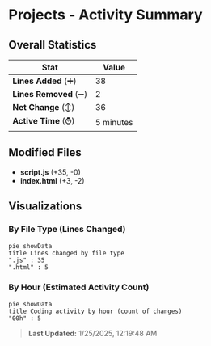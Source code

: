 # Projects - Activity Summary 

## Overall Statistics

| Stat                   | Value                                                             |
| ---------------------- | ----------------------------------------------------------------- |
| **Lines Added** (➕)   | 38                                          |
| **Lines Removed** (➖) | 2                                        |
| **Net Change** (↕)    | 36                |
| **Active Time** (⌚)   | 5 minutes |


## Modified Files
- **script.js** (+35, -0)
- **index.html** (+3, -2)

## Visualizations

### By File Type (Lines Changed)

```mermaid
pie showData
title Lines changed by file type
".js" : 35
".html" : 5
```

### By Hour (Estimated Activity Count)

```mermaid
pie showData
title Coding activity by hour (count of changes)
"00h" : 5
```


> **Last Updated:** 1/25/2025, 12:19:48 AM